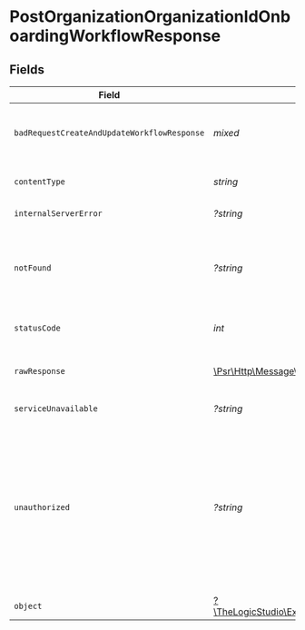 # PostOrganizationOrganizationIdOnboardingWorkflowResponse


## Fields

| Field                                                                                                                                                                                                    | Type                                                                                                                                                                                                     | Required                                                                                                                                                                                                 | Description                                                                                                                                                                                              |
| -------------------------------------------------------------------------------------------------------------------------------------------------------------------------------------------------------- | -------------------------------------------------------------------------------------------------------------------------------------------------------------------------------------------------------- | -------------------------------------------------------------------------------------------------------------------------------------------------------------------------------------------------------- | -------------------------------------------------------------------------------------------------------------------------------------------------------------------------------------------------------- |
| `badRequestCreateAndUpdateWorkflowResponse`                                                                                                                                                              | *mixed*                                                                                                                                                                                                  | :heavy_minus_sign:                                                                                                                                                                                       | **Bad Request**\<br/>\<br/>The request body contains a malformed request or is incomplete.<br/>                                                                                                          |
| `contentType`                                                                                                                                                                                            | *string*                                                                                                                                                                                                 | :heavy_check_mark:                                                                                                                                                                                       | HTTP response content type for this operation                                                                                                                                                            |
| `internalServerError`                                                                                                                                                                                    | *?string*                                                                                                                                                                                                | :heavy_minus_sign:                                                                                                                                                                                       | **Internal Server Error**<br/>                                                                                                                                                                           |
| `notFound`                                                                                                                                                                                               | *?string*                                                                                                                                                                                                | :heavy_minus_sign:                                                                                                                                                                                       | **Not Found**\<br/>\<br/>When you'll get `404 Not Found` response:<br/>- The User's Organization doesn't exist.<br/>                                                                                     |
| `statusCode`                                                                                                                                                                                             | *int*                                                                                                                                                                                                    | :heavy_check_mark:                                                                                                                                                                                       | HTTP response status code for this operation                                                                                                                                                             |
| `rawResponse`                                                                                                                                                                                            | [\Psr\Http\Message\ResponseInterface](https://www.php-fig.org/psr/psr-7/#33-psrhttpmessageresponseinterface)                                                                                             | :heavy_check_mark:                                                                                                                                                                                       | Raw HTTP response; suitable for custom response parsing                                                                                                                                                  |
| `serviceUnavailable`                                                                                                                                                                                     | *?string*                                                                                                                                                                                                | :heavy_minus_sign:                                                                                                                                                                                       | **Service Unavailable**<br/>                                                                                                                                                                             |
| `unauthorized`                                                                                                                                                                                           | *?string*                                                                                                                                                                                                | :heavy_minus_sign:                                                                                                                                                                                       | **Unauthorized**\<br/>\<br/>When you'll get `401 Unauthorized` response:<br/>- The User or Application Token is invalid.<br/>- The User or Application Token doesn't have permission to create Underwriting Workflows.<br/> |
| `object`                                                                                                                                                                                                 | [?\TheLogicStudio\ExactPayments\Models\Operations\PostOrganizationOrganizationIdOnboardingWorkflowResponseBody](../../Models/Operations/PostOrganizationOrganizationIdOnboardingWorkflowResponseBody.md) | :heavy_minus_sign:                                                                                                                                                                                       | **Created**                                                                                                                                                                                              |